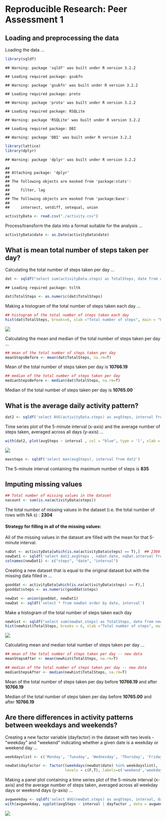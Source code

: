 # Reproducible Research: Peer Assessment 1


## Loading and preprocessing the data

Loading the data ... 

```r
library(sqldf)
```

```
## Warning: package 'sqldf' was built under R version 3.2.2
```

```
## Loading required package: gsubfn
```

```
## Warning: package 'gsubfn' was built under R version 3.2.2
```

```
## Loading required package: proto
```

```
## Warning: package 'proto' was built under R version 3.2.2
```

```
## Loading required package: RSQLite
```

```
## Warning: package 'RSQLite' was built under R version 3.2.2
```

```
## Loading required package: DBI
```

```
## Warning: package 'DBI' was built under R version 3.2.2
```

```r
library(lattice)
library(dplyr)
```

```
## Warning: package 'dplyr' was built under R version 3.2.2
```

```
## 
## Attaching package: 'dplyr'
## 
## The following objects are masked from 'package:stats':
## 
##     filter, lag
## 
## The following objects are masked from 'package:base':
## 
##     intersect, setdiff, setequal, union
```

```r
activityData <- read.csv("./activity.csv")
```

Process/transform the data into a format suitable for the analysis ...


```r
activityData$date <- as.Date(activityData$date)
```


## What is mean total number of steps taken per day?

Calculating the total number of steps taken per day ...


```r
dat <- sqldf("select sum(activityData.steps) as TotalSteps, date from activityData group by date")
```

```
## Loading required package: tcltk
```

```r
dat$TotalSteps <- as.numeric(dat$TotalSteps)
```

Making a histogram of the total number of steps taken each day ...


```r
## histogram of the total number of steps taken each day
hist(dat$TotalSteps, breaks=6, xlab ="Total number of steps", main = "Histogram of the total number of steps taken per day")
```

![](PA1_template_files/figure-html/unnamed-chunk-4-1.png) 

Calculating the mean and median of the total number of steps taken per day ... 


```r
## mean of the total number of steps taken per day
meanStepsBefore <- mean(dat$TotalSteps, na.rm=T)  
```

Mean of the total number of steps taken per day is **10766.19**


```r
## median of the total number of steps taken per day
medianStepsBefore <- median(dat$TotalSteps, na.rm=T) 
```

Median of the total number of steps taken per day is **10765.00**
`

## What is the average daily activity pattern?



```r
dat2 <- sqldf('select AVG(activityData.steps) as avgSteps, interval from activityData group by interval')
```

Time series plot of the 5-minute interval (x-axis) and the average number of steps taken, averaged across all days (y-axis) ...


```r
with(dat2, plot(avgSteps ~ interval , col = "blue", type = 'l', xlab = " 5-minute interval ", ylab = " On average number of steps taken ", main = "Average number of steps taken (vs) the 5-minute intervals"))
```

![](PA1_template_files/figure-html/unnamed-chunk-8-1.png) 



```r
maxsteps <- sqldf('select max(avgSteps), interval from dat2')
```

The 5-minute interval containing the maximum number of steps is **835**


## Imputing missing values


```r
## Total number of missing values in the dataset
nacount <- sum(is.na(activityData$steps))
```

The total number of missing values in the dataset (i.e. the total number of rows with NA s) : **2304**

#### Strategy for filling in all of the missing values:
All of the missing values in the dataset are filled with the mean for that 5-minute interval.


```r
naDat <- activityData[which(is.na(activityData$steps) == T),]  ## 2304
newDat1 <- sqldf('select dat2.avgSteps , naDat.date, naDat.interval from dat2, naDat where dat2.interval == naDat.interval')
colnames(newDat1) <- c("steps", "date", "interval")
```

Creating a new dataset that is equal to the original dataset but with the missing data filled in ...


```r
gooddat <- activityData[which(is.na(activityData$steps) == F),] 
gooddat$steps <- as.numeric(gooddat$steps)

newDat <- union(gooddat, newDat1)
newDat <- sqldf('select * from newDat order by date, interval')
```

Make a histogram of the total number of steps taken each day


```r
newhist <- sqldf("select sum(newDat.steps) as TotalSteps, date from newDat group by date")
hist(newhist$TotalSteps, breaks = 6, xlab ="Total number of steps", main = "Histogram of the total number of steps taken per day")
```

![](PA1_template_files/figure-html/unnamed-chunk-13-1.png) 

Calculating mean and median total number of steps taken per day ...


```r
## mean of the total number of steps taken per day -- new data
meanStepsAfter <- mean(newhist$TotalSteps, na.rm=T)  

## median of the total number of steps taken per day -- new data
medianStepsAfter <- median(newhist$TotalSteps, na.rm=T)   
```

Mean of the total number of steps taken per day before **10766.19** and after **10766.19**

Median of the total number of steps taken per day before **10765.00** and after **10766.19**

## Are there differences in activity patterns between weekdays and weekends?

Creating a new factor variable (dayfactor) in the dataset with two levels - "weekday" and "weekend" indicating whether a given date is a weekday or weekend day ...


```r
weekdayslist <- c('Monday', 'Tuesday', 'Wednesday', 'Thursday', 'Friday')

newDat$dayfactor <- factor((weekdays(newDat$date) %in% weekdayslist), 
                           levels = c(F,T), labels=c('weekend','weekday'))
```

Making a panel plot containing a time series plot of the 5-minute interval (x-axis) and the average number of steps taken, averaged across all weekday days or weekend days (y-axis) ...


```r
avgweekday <- sqldf('select AVG(newDat.steps) as avgSteps, interval, dayfactor from newDat group by interval,dayfactor')
with(avgweekday, xyplot(avgSteps ~ interval | dayfactor , data = avgweekday, type="l",layout = c(1,2),xlab = " 5-minute interval ", ylab = " On average number of steps taken ", main = "activity patterns between weekdays and weekends"))
```

![](PA1_template_files/figure-html/unnamed-chunk-16-1.png) 

